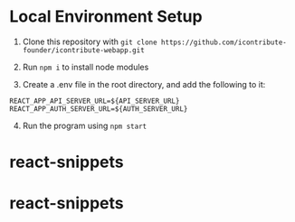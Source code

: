# Local Environment Setup

1. Clone this repository with `git clone https://github.com/icontribute-founder/icontribute-webapp.git`

2. Run `npm i` to install node modules

3. Create a .env file in the root directory, and add the following to it:

```
REACT_APP_API_SERVER_URL=${API_SERVER_URL}
REACT_APP_AUTH_SERVER_URL=${AUTH_SERVER_URL}

```

4. Run the program using `npm start`
# react-snippets
# react-snippets
